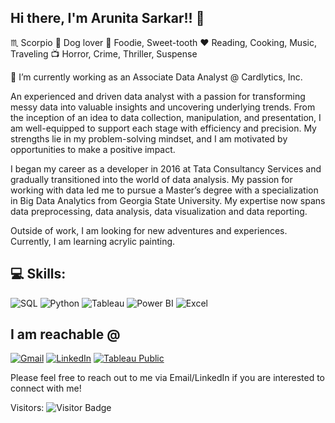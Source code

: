 ## Hi there, I'm Arunita Sarkar!! 👋

♏ Scorpio 🐶 Dog lover 🍰 Foodie, Sweet-tooth ❤️ Reading, Cooking, Music, Traveling 📺 Horror, Crime, Thriller, Suspense 

🔭 I’m currently working as an Associate Data Analyst @ Cardlytics, Inc.

An experienced and driven data analyst with a passion for transforming messy data into valuable insights and uncovering underlying trends. From the inception of an idea to data collection, manipulation, and presentation, I am well-equipped to support each stage with efficiency and precision. My strengths lie in my problem-solving mindset, and I am motivated by opportunities to make a positive impact.

I began my career as a developer in 2016 at Tata Consultancy Services and gradually transitioned into the world of data analysis. My passion for working with data led me to pursue a Master’s degree with a specialization in Big Data Analytics from Georgia State University. My expertise now spans data preprocessing, data analysis, data visualization and data reporting.

Outside of work, I am looking for new adventures and experiences.
Currently, I am learning acrylic painting.

## 💻 Skills:

![SQL](https://img.shields.io/badge/SQL-025E8C?style=for-the-badge&logo=MySQL&logoColor=white)
![Python](https://img.shields.io/badge/Python-14354C?style=for-the-badge&logo=python&logoColor=white)
![Tableau](https://img.shields.io/badge/Tableau-E97627?style=for-the-badge&logo=tableau&logoColor=white)
![Power BI](https://img.shields.io/badge/PowerBI-F2C811?style=for-the-badge&logo=powerbi&logoColor=black)
![Excel](https://img.shields.io/badge/Excel-217346?style=for-the-badge&logo=microsoft-excel&logoColor=white)

## I am reachable @

[![Gmail](https://img.shields.io/badge/Gmail-D14836?style=for-the-badge&logo=gmail&logoColor=white)](mailto:arunitasarkar18@gmail.com)
[![LinkedIn](https://img.shields.io/badge/LinkedIn-0077B5?style=for-the-badge&logo=linkedin&logoColor=white)](https://www.linkedin.com/in/arunitasarkar18/)
[![Tableau Public](https://img.shields.io/badge/Tableau-E97627?style=for-the-badge&logo=tableau&logoColor=white)](https://public.tableau.com/app/profile/arunita.sarkar/vizzes)

Please feel free to reach out to me via Email/LinkedIn if you are interested to connect with me!

Visitors: ![Visitor Badge](https://visitor-badge.laobi.icu/badge?page_id=ASarkar0611.ASarkar0611)

<!--
**ASarkar0611/ASarkar0611** is a ✨ _special_ ✨ repository because its `README.md` (this file) appears on your GitHub profile.

Here are some ideas to get you started:

- 🔭 I’m currently working on ...
- 🌱 I’m currently learning ...
- 👯 I’m looking to collaborate on ...
- 🤔 I’m looking for help with ...
- 💬 Ask me about ...
- 📫 How to reach me: ...
- 😄 Pronouns: ...
- ⚡ Fun fact: ...
-->
